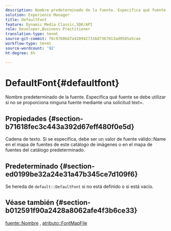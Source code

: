 ```yaml
---
description: Nombre predeterminado de la fuente. Especifica qué fuente se debe utilizar si no se proporciona ninguna fuente mediante una solicitud text=.
solution: Experience Manager
title: DefaultFont
feature: Dynamic Media Classic,SDK/API
role: Developer,Business Practitioner
translation-type: tm+mt
source-git-commit: f6c97606d7a4209427316d7367013ad9585a5cae
workflow-type: tm+mt
source-wordcount: '92'
ht-degree: 6%

---
```



# DefaultFont{#defaultfont}

Nombre predeterminado de la fuente. Especifica qué fuente se debe utilizar si no se proporciona ninguna fuente mediante una solicitud text=.

## Propiedades {#section-b71618fec3c443a392d67eff480f0e5d}

Cadena de texto. Si se especifica, debe ser un valor de fuente válido::Name en el mapa de fuentes de este catálogo de imágenes o en el mapa de fuentes del catálogo predeterminado.

## Predeterminado {#section-ed0199be32a24e31a47b345ce7d109f6}

Se hereda de `default::DefaultFont` si no está definido o si está vacío.

## Véase también {#section-b012591f90a2428a8062afe4f3b6ce33}

[fuente::Nombre](../../../../../is-api/image-catalog/image-serving-api-ref/c-image-catalog-reference/c-font-map-reference/r-name-font.md#reference-c55889877dc54aabb60734dcde86ee76) ,  [atributo::FontMapFile](../../../../../is-api/image-catalog/image-serving-api-ref/c-image-catalog-reference/c-attributes-reference/r-fontmapfile.md#reference-22e077d4595b45b6a6e549b8499ecb76)
